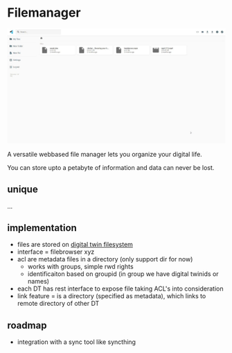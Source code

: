 # Filemanager

![](img/filemanager.jpg)

A versatile webbased file manager lets you organize your digital life.

You can store upto a petabyte of information and data can never be lost.

## unique

...

## implementation

- files are stored on [digital twin filesystem](dtfs)
- interface = filebrowser xyz
- acl are metadata files in a directory (only support dir for now)
  - works with groups, simple rwd rights
  - identificaiton based on groupid (in group we have digital twinids or names)
- each DT has rest interface to expose file taking ACL's into consideration
- link feature = is a directory (specified as metadata), which links to remote directory of other DT

## roadmap

- integration with a sync tool like syncthing
